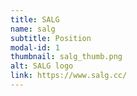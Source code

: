 ```yaml
---
title: SALG
name: salg
subtitle: Position
modal-id: 1
thumbnail: salg_thumb.png
alt: SALG logo
link: https://www.salg.cc/
---
```

